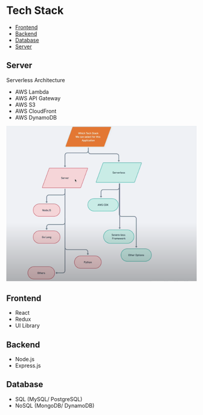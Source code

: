 # Tech Stack

- [Frontend](#frontend)
- [Backend](#backend)
- [Database](#database)
- [Server](#server)

## Server

Serverless Architecture

- AWS Lambda
- AWS API Gateway
- AWS S3
- AWS CloudFront
- AWS DynamoDB

![Serverless Architcture](./assets/serverless.png "Serverless Architecture")

## Frontend

- React
- Redux
- UI Library

## Backend

- Node.js
- Express.js

## Database

- SQL (MySQL/ PostgreSQL)
- NoSQL (MongoDB/ DynamoDB)

